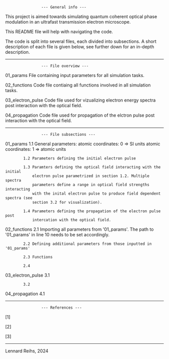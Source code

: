 					--- General info ---

This project is aimed towards simulating quantum coherent optical phase modulation in an ultrafast 
transmission electron microscope. 

This README file will help with navigating the code.

The code is split into several files, each divided into subsections. A short description of each file
is given below, see further down for an in-depth description. 

_______________________________________________________________________________________________________

					--- File overview ---

01_params		File containing input parameters for all simulation tasks.

02_functions		Code file contiaing all functions involved in all simulation tasks.

03_electron_pulse	Code file used for vizualizing electron energy spectra post interaction with
			the optical field. 

04_propagation  	Code file used for propagation of the elctron pulse post interaction with the
			optical field.

_______________________________________________________________________________________________________

					--- File subsections ---

01_params		1.1	General parameters: 	atomic coordinates: 0 => SI units
							atomic coordinates: 1 => atomic units

			1.2	Parameters defining the initial electron pulse

			1.3	Paramters defining the optical field interacting with the initial  
				electron pulse parametrized in section 1.2. Multiple spectra 
				parameters define a range in optical field strengths interacting 
				with the inital electron pulse to produce field dependent spectra (see
				section 3.2 for visualization).  

			1.4	Parameters defining the propagation of the electron pulse post
				intercation with the optical field.

02_functions		2.1	Importing all parameters from '01_params'. The path to '01_params' 
				in line 10 needs to be set accordingly. 

			2.2	Defining additional parameters from those inputted in '01_params'

			2.3	Functions  

			2.4

03_electron_pulse	3.1

			3.2

04_propagation		4.1

_______________________________________________________________________________________________________

					--- References ---

[1]	

[2]

[3]

_______________________________________________________________________________________________________

Lennard Reihs, 2024
